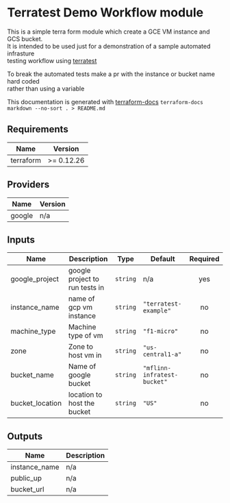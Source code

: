 # Terratest Demo Workflow module

This is a simple terra form module which create a GCE VM instance and GCS bucket.  
It is intended to be used just for a demonstration of a sample automated infrasture  
testing workflow using [terratest](https://terratest.gruntwork.io/)

To break the automated tests make a pr with the instance or bucket name hard coded  
rather than using a variable

This documentation is generated with [terraform-docs](https://github.com/segmentio/terraform-docs)
`terraform-docs markdown --no-sort . > README.md`

## Requirements

| Name | Version |
|------|---------|
| terraform | >= 0.12.26 |

## Providers

| Name | Version |
|------|---------|
| google | n/a |

## Inputs

| Name | Description | Type | Default | Required |
|------|-------------|------|---------|:--------:|
| google\_project | google project to run tests in | `string` | n/a | yes |
| instance\_name | name of gcp vm instance | `string` | `"terratest-example"` | no |
| machine\_type | Machine type of vm | `string` | `"f1-micro"` | no |
| zone | Zone to host vm in | `string` | `"us-central1-a"` | no |
| bucket\_name | Name of google bucket | `string` | `"mflinn-infratest-bucket"` | no |
| bucket\_location | location to host the bucket | `string` | `"US"` | no |

## Outputs

| Name | Description |
|------|-------------|
| instance\_name | n/a |
| public\_up | n/a |
| bucket\_url | n/a |

